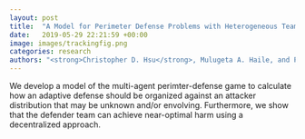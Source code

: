 ```yaml
---
layout: post
title:  "A Model for Perimeter Defense Problems with Heterogeneous Teams"
date:   2019-05-29 22:21:59 +00:00
image: images/trackingfig.png
categories: research
authors: "<strong>Christopher D. Hsu</strong>, Mulugeta A. Haile, and Pratik Chaudhari"
---
```


We develop a model of the multi-agent perimter-defense game to calculate how an adaptive defense should be organized against an attacker distribution that may be unknown and/or envolving. Furthermore, we show that the defender team can achieve near-optimal harm using a decentralized approach.